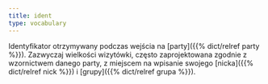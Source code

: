 ```yaml
---
title: ident
type: vocabulary
---
```


Identyfikator otrzymywany podczas wejścia na [party]({{% dict/relref party %}}). Zazwyczaj wielkości wizytówki, często zaprojektowana zgodnie z wzornictwem danego party, z miejscem na wpisanie swojego [nicka]({{% dict/relref nick %}}) i [grupy]({{% dict/relref grupa %}}).

